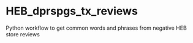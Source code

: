 # HEB_dprspgs_tx_reviews
Python workflow to get common words and phrases from negative HEB store reviews
